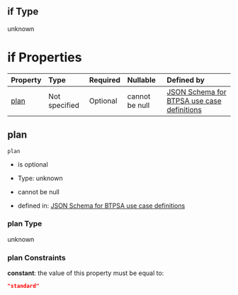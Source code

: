 ## if Type

unknown

# if Properties

| Property      | Type          | Required | Nullable       | Defined by                                                                                                                                                                                                                                  |
| :------------ | :------------ | :------- | :------------- | :------------------------------------------------------------------------------------------------------------------------------------------------------------------------------------------------------------------------------------------ |
| [plan](#plan) | Not specified | Optional | cannot be null | [JSON Schema for BTPSA use case definitions](btpsa-usecase-properties-services-items-allof-1-then-allof-11-then-allof-0-if-properties-plan.md "undefined#/properties/services/items/allOf/1/then/allOf/11/then/allOf/0/if/properties/plan") |

## plan



`plan`

*   is optional

*   Type: unknown

*   cannot be null

*   defined in: [JSON Schema for BTPSA use case definitions](btpsa-usecase-properties-services-items-allof-1-then-allof-11-then-allof-0-if-properties-plan.md "undefined#/properties/services/items/allOf/1/then/allOf/11/then/allOf/0/if/properties/plan")

### plan Type

unknown

### plan Constraints

**constant**: the value of this property must be equal to:

```json
"standard"
```
